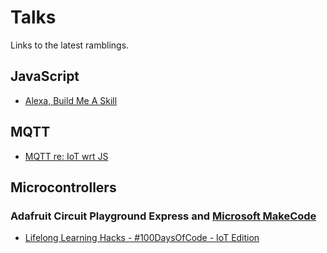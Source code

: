 # Talks

Links to the latest ramblings.

## JavaScript
* [Alexa, Build Me A Skill](alexa/build-me-an-app/pdx-node.md)

## MQTT
* [MQTT re: IoT wrt JS](mqtt/jsot.md)

## Microcontrollers

### Adafruit Circuit Playground Express and [Microsoft MakeCode](https://makecode.adafruit.com)
* [Lifelong Learning Hacks - #100DaysOfCode - IoT Edition](https://www.slideshare.net/CraigDennis3/lifelong-learning-hacks-100daysofcode-iot-edition)